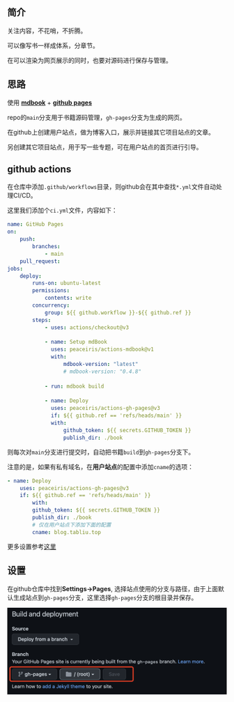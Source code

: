 ## 简介

关注内容，不花哨，不折腾。

可以像写书一样成体系，分章节。

在可以渲染为网页展示的同时，也要对源码进行保存与管理。

## 思路

使用 **[mdbook](https://hellowac.github.io/mdbook-doc-zh/index.html)** + **[github pages](https://docs.github.com/zh/pages/getting-started-with-github-pages/about-github-pages)**

repo的`main`分支用于书籍源码管理，`gh-pages`分支为生成的网页。

在github上创建用户站点，做为博客入口，展示并链接其它项目站点的文章。

另创建其它项目站点，用于写一些专题，可在用户站点的首页进行引导。

## github actions

在仓库中添加`.github/workflows`目录，则github会在其中查找`*.yml`文件自动处理CI/CD。

这里我们添加个`ci.yml`文件，内容如下：

```yml
name: GitHub Pages
on:
    push:
        branches:
            - main
    pull_request:
jobs:
    deploy:
        runs-on: ubuntu-latest
        permissions:
            contents: write
        concurrency:
            group: ${{ github.workflow }}-${{ github.ref }}
        steps:
            - uses: actions/checkout@v3

            - name: Setup mdBook
              uses: peaceiris/actions-mdbook@v1
              with:
                  mdbook-version: "latest"
                  # mdbook-version: "0.4.8"

            - run: mdbook build

            - name: Deploy
              uses: peaceiris/actions-gh-pages@v3
              if: ${{ github.ref == 'refs/heads/main' }}
              with:
                  github_token: ${{ secrets.GITHUB_TOKEN }}
                  publish_dir: ./book
```

则每次对`main`分支进行提交时，自动把书籍`build`到`gh-pages`分支下。

注意的是，如果有私有域名，在**用户站点**的配置中添加`cname`的选项：

```yml
- name: Deploy
	uses: peaceiris/actions-gh-pages@v3
	if: ${{ github.ref == 'refs/heads/main' }}
		with:
		github_token: ${{ secrets.GITHUB_TOKEN }}
		publish_dir: ./book
		# 仅在用户站点下添加下面的配置
		cname: blog.tabliu.top
```

更多设置参考[这里](https://github.com/peaceiris/actions-gh-pages#%EF%B8%8F-mdbook-rust)

## 设置

在github仓库中找到**Settings->Pages**, 选择站点使用的分支与路径，由于上面默认生成站点到`gh-pages`分支，这里选择`gh-pages`分支的根目录并保存。

![](./pic/github_pages_set.png)
